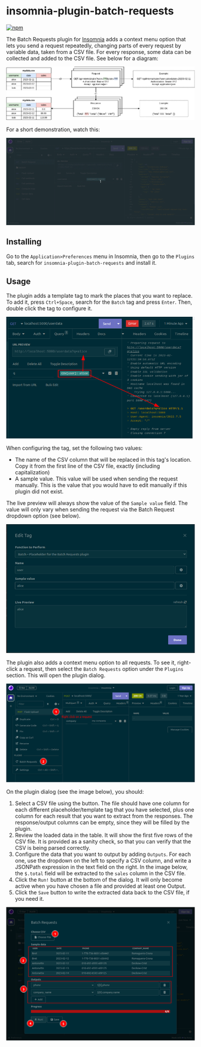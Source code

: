 # insomnia-plugin-batch-requests

[![npm](https://img.shields.io/npm/v/insomnia-plugin-batch-requests)](https://www.npmjs.com/package/insomnia-plugin-batch-requests)

The Batch Requests plugin for [Insomnia](https://insomnia.rest) adds a context menu option that lets you send a request repeatedly, changing parts of every request by variable data, taken from a CSV file. For every response, some data can be collected and added to the CSV file. See below for a diagram:

![A diagram displaying the flow of data in the plugin](images/flow.png)

For a short demonstration, watch this:

![A GIF animation displaying the usage of the plugin](images/animation.gif)

## Installing

Go to the `Application>Preferences` menu in Insomnia, then go to the `Plugins` tab, search for `insomnia-plugin-batch-requests` and install it.

## Usage

The plugin adds a template tag to mark the places that you want to replace. To add it, press `Ctrl+Space`, search for the `Batch` tag and press `Enter`. Then, double click the tag to configure it.

![A screenshot showing a template tag that marks a replacement location. It specifies the CSV column that will be used and a sample value that will be sent when manually sending the request](images/templatetag.png)

When configuring the tag, set the following two values:

* The name of the CSV column that will be replaced in this tag's location. Copy it from the first line of the CSV file, exactly (including capitalization)
* A sample value. This value will be used when sending the request manually. This is the value that you would have to edit manually if this plugin did not exist.

The live preview will always show the value of the `Sample value` field. The value will only vary when sending the request via the Batch Request dropdown option (see below).

![A screenshot showing the configuration UI for the template tag. It contains form fields to configure the column name that will be accessed from the CSV file, and a sample value that will be sent when manually sending the request](images/templatetag_config.png)

The plugin also adds a context menu option to all requests. To see it, right-click a request, then select the `Batch Requests` option under the `Plugins` section. This will open the plugin dialog.

![A screenshot showing the context menu aded by the plugin. A request has been right-clicked, and the context menu contains a new "Batch Requests" option under the Plugins section](images/context_menu.png)

On the plugin dialog (see the image below), you should:

1. Select a CSV file using the button. The file should have one column for each different placeholder/template tag that you have selected, plus one column for each result that you want to extract from the responses. The response/output columns can be empty, since they will be filled by the plugin.
2. Review the loaded data in the table. It will show the first five rows of the CSV file. It is provided as a sanity check, so that you can verify that the CSV is being parsed correctly.
3. Configure the data that you want to output by adding `Outputs`. For each one, use the dropdown on the left to specify a CSV column, and write a JSONPath expression in the text field on the right. In the image below, the `$.total` field will be extracted to the `sales` column in the CSV file.
4. Click the `Run!` button at the bottom of the dialog. It will only become active when you have chosen a file and provided at least one Output.
5. Click the `Save` button to write the extracted data back to the CSV file, if you need it.

![A screenshot showing the main plugin UI. From top to bottom, there is a button to load a file, a table showing a preview of the data, a series of fields to specify output data, and a button to run the request multiple times](images/runner_ui.png)
